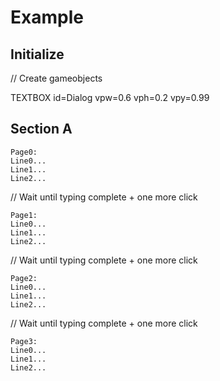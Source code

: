# Example

## Initialize

// Create gameobjects

TEXTBOX
  id=Dialog
  vpw=0.6
  vph=0.2
  vpy=0.99

## Section A

```Dialog.typing, displayName=null, icon=null
Page0:
Line0...
Line1...
Line2...
```
// Wait until typing complete + one more click

```Dialog.typing, displayName=null, icon=null
Page1:
Line0...
Line1...
Line2...
```
// Wait until typing complete + one more click

```Dialog.typing, displayName=null, icon=null
Page2:
Line0...
Line1...
Line2...
```
// Wait until typing complete + one more click

```Dialog.typing, displayName=null, icon=null
Page3:
Line0...
Line1...
Line2...
```
